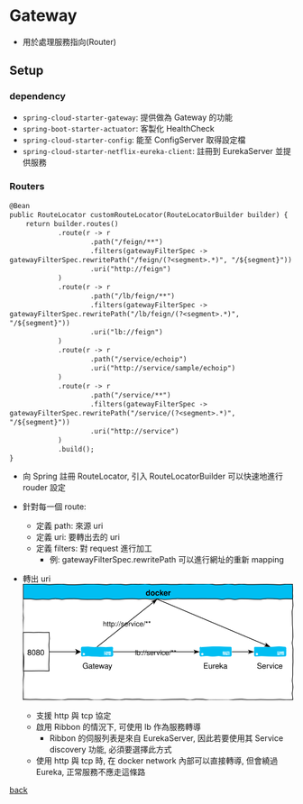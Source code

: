 # Gateway
- 用於處理服務指向(Router)

## Setup
### dependency
- `spring-cloud-starter-gateway`: 提供做為 Gateway 的功能
- `spring-boot-starter-actuator`: 客製化 HealthCheck
- `spring-cloud-starter-config`: 能至 ConfigServer 取得設定檔
- `spring-cloud-starter-netflix-eureka-client`: 註冊到 EurekaServer 並提供服務

### Routers
```
@Bean
public RouteLocator customRouteLocator(RouteLocatorBuilder builder) {
    return builder.routes()
            .route(r -> r
                    .path("/feign/**")
                    .filters(gatewayFilterSpec -> gatewayFilterSpec.rewritePath("/feign/(?<segment>.*)", "/${segment}"))
                    .uri("http://feign")
            )
            .route(r -> r
                    .path("/lb/feign/**")
                    .filters(gatewayFilterSpec -> gatewayFilterSpec.rewritePath("/lb/feign/(?<segment>.*)", "/${segment}"))
                    .uri("lb://feign")
            )
            .route(r -> r
                    .path("/service/echoip")
                    .uri("http://service/sample/echoip")
            )
            .route(r -> r
                    .path("/service/**")
                    .filters(gatewayFilterSpec -> gatewayFilterSpec.rewritePath("/service/(?<segment>.*)", "/${segment}"))
                    .uri("http://service")
            )
            .build();
}
```
- 向 Spring 註冊 RouteLocator, 引入 RouteLocatorBuilder 可以快速地進行 rouder 設定
- 針對每一個 route:
    - 定義 path: 來源 uri
    - 定義 uri: 要轉出去的 uri
    - 定義 filters: 對 request 進行加工
        - 例: gatewayFilterSpec.rewritePath 可以進行網址的重新 mapping
- 轉出 uri
    <img src="../docs/http_vs_lb.svg" width="800">

    - 支援 http 與 tcp 協定
    - 啟用 Ribbon 的情況下, 可使用 lb 作為服務轉導
        - Ribbon 的伺服列表是來自 EurekaServer, 因此若要使用其 Service discovery 功能, 必須要選擇此方式
    - 使用 http 與 tcp 時, 在 docker network 內部可以直接轉導, 但會繞過 Eureka, 正常服務不應走這條路

[back](../README.md#detail)
